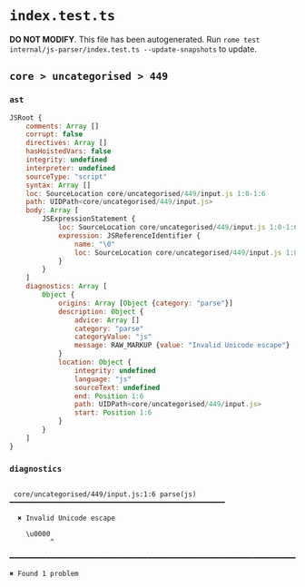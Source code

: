 # `index.test.ts`

**DO NOT MODIFY**. This file has been autogenerated. Run `rome test internal/js-parser/index.test.ts --update-snapshots` to update.

## `core > uncategorised > 449`

### `ast`

```javascript
JSRoot {
	comments: Array []
	corrupt: false
	directives: Array []
	hasHoistedVars: false
	integrity: undefined
	interpreter: undefined
	sourceType: "script"
	syntax: Array []
	loc: SourceLocation core/uncategorised/449/input.js 1:0-1:6
	path: UIDPath<core/uncategorised/449/input.js>
	body: Array [
		JSExpressionStatement {
			loc: SourceLocation core/uncategorised/449/input.js 1:0-1:6
			expression: JSReferenceIdentifier {
				name: "\0"
				loc: SourceLocation core/uncategorised/449/input.js 1:0-1:6 (\0)
			}
		}
	]
	diagnostics: Array [
		Object {
			origins: Array [Object {category: "parse"}]
			description: Object {
				advice: Array []
				category: "parse"
				categoryValue: "js"
				message: RAW_MARKUP {value: "Invalid Unicode escape"}
			}
			location: Object {
				integrity: undefined
				language: "js"
				sourceText: undefined
				end: Position 1:6
				path: UIDPath<core/uncategorised/449/input.js>
				start: Position 1:6
			}
		}
	]
}
```

### `diagnostics`

```

 core/uncategorised/449/input.js:1:6 parse(js) ━━━━━━━━━━━━━━━━━━━━━━━━━━━━━━━━━━━━━━━━━━━━━━━━━━━━━

  ✖ Invalid Unicode escape

    \u0000
          ^

━━━━━━━━━━━━━━━━━━━━━━━━━━━━━━━━━━━━━━━━━━━━━━━━━━━━━━━━━━━━━━━━━━━━━━━━━━━━━━━━━━━━━━━━━━━━━━━━━━━━

✖ Found 1 problem

```
